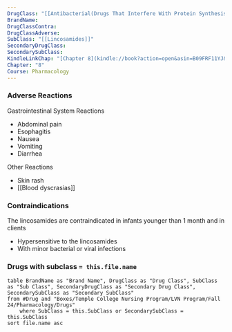 ```yaml
---
DrugClass: "[[Antibacterial(Drugs That Interfere With Protein Synthesis)]]"
BrandName: 
DrugClassContra: 
DrugClassAdverse: 
SubClass: "[[Lincosamides]]"
SecondaryDrugClass: 
SecondarySubClass: 
KindleLinkChap: "[Chapter 8](kindle://book?action=open&asin=B09FRF11YJ&location=4155)"
Chapter: "8"
Course: Pharmacology
---
```

### Adverse Reactions 
Gastrointestinal System Reactions 
- Abdominal pain 
- Esophagitis 
- Nausea 
- Vomiting 
- Diarrhea 

Other Reactions 
- Skin rash 
- [[Blood dyscrasias]]

### Contraindications
The lincosamides are contraindicated in infants younger than 1 month and in clients 
- Hypersensitive to the lincosamides 
- With minor bacterial or viral infections

### Drugs with subclass `= this.file.name`
```dataview
table BrandName as "Brand Name", DrugClass as "Drug Class", SubClass as "Sub Class", SecondaryDrugClass as "Secondary Drug Class", SecondarySubClass as "Secondary SubClass"
from #Drug and "Boxes/Temple College Nursing Program/LVN Program/Fall 24/Pharmacology/Drugs" 
	where SubClass = this.SubClass or SecondarySubClass = this.SubClass
sort file.name asc
```


